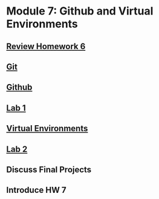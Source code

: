 # Module 7: Github and Virtual Environments
## [Review Homework 6](iris_script.py)
## [Git](1_git.md)
## [Github](2_github.md)
## [Lab 1](.lab1/Lab1.md)
## [Virtual Environments](3_virtualenv.ipynb)
## [Lab 2](./lab2/Lab2.md)
## Discuss Final Projects
## Introduce HW 7